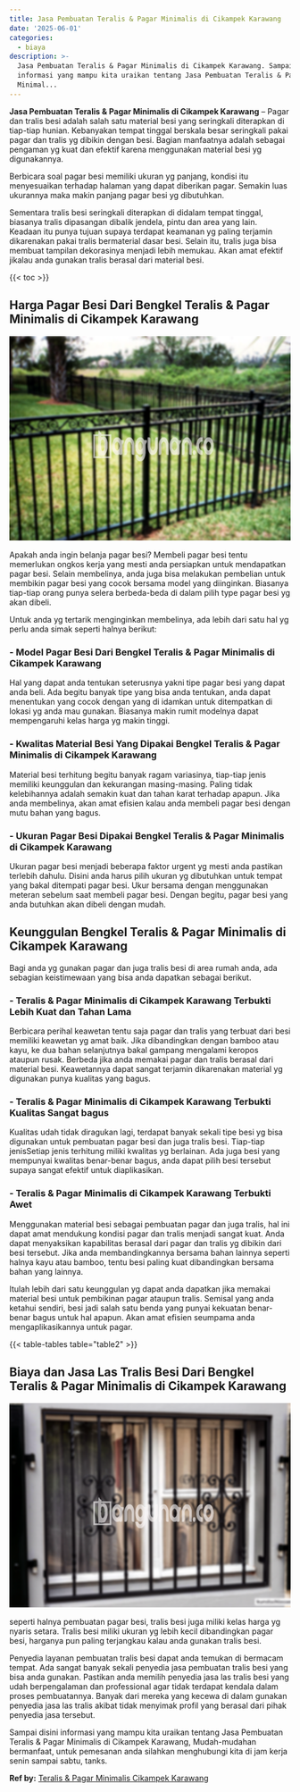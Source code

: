 ```yaml
---
title: Jasa Pembuatan Teralis & Pagar Minimalis di Cikampek Karawang
date: '2025-06-01'
categories:
  - biaya
description: >-
  Jasa Pembuatan Teralis & Pagar Minimalis di Cikampek Karawang. Sampai disini
  informasi yang mampu kita uraikan tentang Jasa Pembuatan Teralis & Pagar
  Minimal...
---
```


**Jasa Pembuatan Teralis & Pagar Minimalis di Cikampek Karawang** – Pagar dan tralis besi adalah salah satu material besi yang seringkali diterapkan di tiap-tiap hunian. Kebanyakan tempat tinggal berskala besar seringkali pakai pagar dan tralis yg dibikin dengan besi. Bagian manfaatnya adalah sebagai pengaman yg kuat dan efektif karena menggunakan material besi yg digunakannya.

Berbicara soal pagar besi memiliki ukuran yg panjang, kondisi itu menyesuaikan terhadap halaman yang dapat diberikan pagar. Semakin luas ukurannya maka makin panjang pagar besi yg dibutuhkan.

Sementara tralis besi seringkali diterapkan di didalam tempat tinggal, biasanya tralis dipasangan dibalik jendela, pintu dan area yang lain. Keadaan itu punya tujuan supaya terdapat keamanan yg paling terjamin dikarenakan pakai tralis bermaterial dasar besi. Selain itu, tralis juga bisa membuat tampilan dekorasinya menjadi lebih memukau. Akan amat efektif jikalau anda gunakan tralis berasal dari material besi.

{{< toc >}}

## Harga Pagar Besi Dari Bengkel Teralis & Pagar Minimalis di Cikampek Karawang

![Jasa Pembuatan Teralis & Pagar Minimalis di Cikampek Karawang](/images/pagar-minimalis-murah-27.png)

Apakah anda ingin belanja pagar besi? Membeli pagar besi tentu memerlukan ongkos kerja yang mesti anda persiapkan untuk mendapatkan pagar besi. Selain membelinya, anda juga bisa melakukan pembelian untuk membikin pagar besi yang cocok bersama model yang diinginkan. Biasanya tiap-tiap orang punya selera berbeda-beda di dalam pilih type pagar besi yg akan dibeli.

Untuk anda yg tertarik menginginkan membelinya, ada lebih dari satu hal yg perlu anda simak seperti halnya berikut:
### \- Model Pagar Besi Dari Bengkel Teralis & Pagar Minimalis di Cikampek Karawang

Hal yang dapat anda tentukan seterusnya yakni tipe pagar besi yang dapat anda beli. Ada begitu banyak tipe yang bisa anda tentukan, anda dapat menentukan yang cocok dengan yang di idamkan untuk ditempatkan di lokasi yg anda mau gunakan. Biasanya makin rumit modelnya dapat mempengaruhi kelas harga yg makin tinggi.

### \- Kwalitas Material Besi Yang Dipakai Bengkel Teralis & Pagar Minimalis di Cikampek Karawang

Material besi terhitung begitu banyak ragam variasinya, tiap-tiap jenis memiliki keunggulan dan kekurangan masing-masing. Paling tidak kelebihannya adalah semakin kuat dan tahan karat terhadap apapun. Jika anda membelinya, akan amat efisien kalau anda membeli pagar besi dengan mutu bahan yang bagus.

### \- Ukuran Pagar Besi Dipakai Bengkel Teralis & Pagar Minimalis di Cikampek Karawang

Ukuran pagar besi menjadi beberapa faktor urgent yg mesti anda pastikan terlebih dahulu. Disini anda harus pilih ukuran yg dibutuhkan untuk tempat yang bakal ditempati pagar besi. Ukur bersama dengan menggunakan meteran sebelum saat membeli pagar besi. Dengan begitu, pagar besi yang anda butuhkan akan dibeli dengan mudah.

## Keunggulan Bengkel Teralis & Pagar Minimalis di Cikampek Karawang

Bagi anda yg gunakan pagar dan juga tralis besi di area rumah anda, ada sebagian keistimewaan yang bisa anda dapatkan sebagai berikut.

### \- Teralis & Pagar Minimalis di Cikampek Karawang Terbukti Lebih Kuat dan Tahan Lama

Berbicara perihal keawetan tentu saja pagar dan tralis yang terbuat dari besi memiliki keawetan yg amat baik. Jika dibandingkan dengan bamboo atau kayu, ke dua bahan selanjutnya bakal gampang mengalami keropos ataupun rusak. Berbeda jika anda memakai pagar dan tralis berasal dari material besi. Keawetannya dapat sangat terjamin dikarenakan material yg digunakan punya kualitas yang bagus.

### \- Teralis & Pagar Minimalis di Cikampek Karawang Terbukti Kualitas Sangat bagus

Kualitas udah tidak diragukan lagi, terdapat banyak sekali tipe besi yg bisa digunakan untuk pembuatan pagar besi dan juga tralis besi. Tiap-tiap jenisSetiap jenis terhitung miliki kwalitas yg berlainan. Ada juga besi yang mempunyai kwalitas benar-benar bagus, anda dapat pilih besi tersebut supaya sangat efektif untuk diaplikasikan.

### \- Teralis & Pagar Minimalis di Cikampek Karawang Terbukti Awet

Menggunakan material besi sebagai pembuatan pagar dan juga tralis, hal ini dapat amat mendukung kondisi pagar dan tralis menjadi sangat kuat. Anda dapat menyaksikan kapabilitas berasal dari pagar dan tralis yg dibikin dari besi tersebut. Jika anda membandingkannya bersama bahan lainnya seperti halnya kayu atau bamboo, tentu besi paling kuat dibandingkan bersama bahan yang lainnya.

Itulah lebih dari satu keunggulan yg dapat anda dapatkan jika memakai material besi untuk pembikinan pagar ataupun tralis. Semisal yang anda ketahui sendiri, besi jadi salah satu benda yang punyai kekuatan benar-benar bagus untuk hal apapun. Akan amat efisien seumpama anda mengaplikasikannya untuk pagar.

{{< table-tables table="table2" >}}

## Biaya dan Jasa Las Tralis Besi Dari Bengkel Teralis & Pagar Minimalis di Cikampek Karawang

![Jasa Pembuatan Teralis & Pagar Minimalis di Cikampek Karawang](/images/teralis-minimalis-murah-14.png)

seperti halnya pembuatan pagar besi, tralis besi juga miliki kelas harga yg nyaris setara. Tralis besi miliki ukuran yg lebih kecil dibandingkan pagar besi, harganya pun paling terjangkau kalau anda gunakan tralis besi.

Penyedia layanan pembuatan tralis besi dapat anda temukan di bermacam tempat. Ada sangat banyak sekali penyedia jasa pembuatan tralis besi yang bisa anda gunakan. Pastikan anda memilih penyedia jasa las tralis besi yang udah berpengalaman dan professional agar tidak terdapat kendala dalam proses pembuatannya. Banyak dari mereka yang kecewa di dalam gunakan penyedia jasa las tralis akibat tidak menyimak profil yang berasal dari pihak penyedia jasa tersebut.

Sampai disini informasi yang mampu kita uraikan tentang Jasa Pembuatan Teralis & Pagar Minimalis di Cikampek Karawang, Mudah-mudahan bermanfaat, untuk pemesanan anda silahkan menghubungi kita di jam kerja senin sampai sabtu, tanks.

**Ref by:** [Teralis & Pagar Minimalis Cikampek Karawang](https://id.wikipedia.org/wiki/Teralis)
